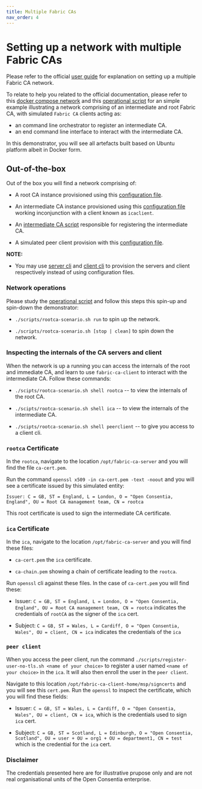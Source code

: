 ```yaml
---
title: Multiple Fabric CAs 
nav_order: 4
---
```


# Setting up a network with multiple Fabric CAs

Please refer to the official [user guide][user-guide] for explanation on setting up a multiple Fabric CA network. 

To relate to help you related to the official documentation, please refer to this [docker compose network][docker-compose] and this [operational script][rootca-run] for an simple example illustrating a network comprising of an intermediate and root Fabric CA, with simulated `Fabric CA` clients acting as:

* an command line orchestrator to register an intermediate CA.
* an end command line interface to interact with the intermediate CA.

In this demonstrator, you will see all artefacts built based on Ubuntu platform albeit in Docker form.

## Out-of-the-box

Out of the box you will find a network comprising of:

* A root CA instance provisioned using this [configuration file][root-ca-config].

* An intermediate CA instance provisioned using this [configuration file][ica-config] working inconjunction with a client known as `icaclient`.

* An [intermediate CA script][register-ica] responsible for registering the intermediate CA.

* A simulated peer client provision with this [configuration file][peer-config].

**NOTE:** 

* You may use [server cli][server-cli] and [client cli][client-cli] to provision the servers and client respectively instead of using configuration files.

### Network operations

Please study the [operational script][rootca-run] and follow this steps this spin-up and spin-down the demonstrator:

* `./scripts/rootca-scenario.sh run` to spin up the network.

* `./scripts/rootca-scenario.sh [stop | clean]` to spin down the network.

### Inspecting the internals of the CA servers and client

When the network is up a running you can access the internals of the root and immediate CA, and learn to use `fabric-ca-client` to interact with the intermediate CA. Follow these commands:

* `./scipts/rootca-scenario.sh shell rootca` -- to view the internals of the root CA.

* `./scipts/rootca-scenario.sh shell ica` -- to view the internals of the intermediate CA.

* `./scipts/rootca-scenario.sh shell peerclient` -- to give you access to a client cli.

### `rootca` Certificate

In the `rootca`, navigate to the location `/opt/fabric-ca-server` and you will find the file `ca-cert.pem`.

Run the command `openssl x509 -in ca-cert.pem -text -noout` and you will see a certificate issued by this simulated entity:
```
Issuer: C = GB, ST = England, L = London, O = "Open Consentia, England", OU = Root CA management team, CN = rootca
```

This root certificate is used to sign the intermediate CA certificate. 

### `ica` Certificate

In the `ica`, navigate to the location `/opt/fabric-ca-server` and you will find these files:

* `ca-cert.pem` the `ica` certificate.

* `ca-chain.pem` showing a chain of certificate leading to the `rootca`.

Run `openssl` cli against these files. In the case of `ca-cert.pem` you will find these:

* Issuer: `C = GB, ST = England, L = London, O = "Open Consentia, England", OU = Root CA management team, CN = rootca` indicates the credentials of `rootCA` as the signer of the `ica` cert.

* Subject: `C = GB, ST = Wales, L = Cardiff, O = "Open Consentia, Wales", OU = client, CN = ica` indicates the credentials of the `ica`

### `peer client`

When you access the peer client, run the command `./scripts/register-user-no-tls.sh <name of your choice>` to register a user named `<name of your choice>` in the `ica`. It will also then enroll the user in the `peer client`.

Navigate to this location `/opt/fabric-ca-client-home/msp/signcerts` and you will see this `cert.pem`. Run the `openssl` to inspect the certificate, which you will find these fields:

* Issuer: `C = GB, ST = Wales, L = Cardiff, O = "Open Consentia, Wales", OU = client, CN = ica`, which is the credentials used to sign `ica` cert.

* Subject: `C = GB, ST = Scotland, L = Edinburgh, O = "Open Consentia, Scotland", OU = user + OU = org1 + OU = department1, CN = test` which is the credential for the `ica` cert.

### Disclaimer

The credentials presented here are for illustrative prupose only and are not real organisational units of the Open Consentia enterprise.

[user-guide]: https://hyperledger-fabric-ca.readthedocs.io/en/release-1.4/users-guide.html#setting-up-multiple-cas
[server-cli]: https://hyperledger-fabric-ca.readthedocs.io/en/release-1.4/servercli.html
[client-cli]: https://hyperledger-fabric-ca.readthedocs.io/en/release-1.4/clientcli.html

[docker-compose]: https://github.com/openconsentia/fabric-ca-analysis/blob/master/deployments/rootca-docker-compose.yaml
[rootca-run]: https://github.com/openconsentia/fabric-ca-analysis/blob/master/scripts/rootca-scenario.sh
[ca-server]: https://github.com/openconsentia/fabric-ca-analysis/blob/master/deployments/server.dockerfile
[register-ica]: https://github.com/openconsentia/fabric-ca-analysis/blob/master/deployments/scripts/register-ica.sh
[root-ca-config]: https://github.com/openconsentia/fabric-ca-analysis/blob/master/deployments/ca-root-config/root/fabric-ca-server-config.yaml
[ica-config]: https://github.com/openconsentia/fabric-ca-analysis/blob/master/deployments/ca-root-config/ica/fabric-ca-server-config.yaml
[peer-config]: https://github.com/openconsentia/fabric-ca-analysis/blob/master/deployments/ca-root-config/peer/fabric-ca-client-config.yaml
